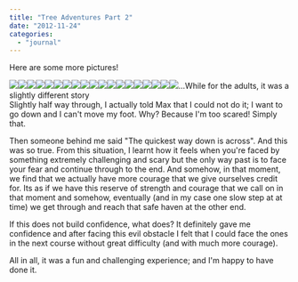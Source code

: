```yaml
---
title: "Tree Adventures Part 2"
date: "2012-11-24"
categories: 
  - "journal"
---
```


Here are some more pictures!  
  

[![](images/17fbf-dscf2506.jpg)![](images/1e2a4-dscf2510.jpg)![](images/5f057-dscf2512.jpg)![](images/f6703-dscf2520.jpg)![](images/b39d5-dscf2521.jpg)![](images/2f26c-dscf2527.jpg)![](images/3e767-dscf2528.jpg)![](images/d88d5-dscf2529.jpg)![](images/01297-dscf2532.jpg)![](images/0fa7f-dscf2543.jpg)![](images/b165f-dscf2546.jpg)![](images/e7e27-dscf2548.jpg)![](images/8915a-dscf2552.jpg)![](images/9cceb-dscf2558.jpg)![](images/20d66-dscf2576.jpg)![](images/6bde1-dscf2489.jpg)![](images/52e16-dscf2491.jpg)![](images/c33e3-dscf2501.jpg)![](https://shalveena.files.wordpress.com/2012/11/c33e3-dscf2501.jpg?w=300)](https://shalveena.files.wordpress.com/2012/11/7468c-dscf2499.jpg)...While for the adults, it was a slightly different story  
Slightly half way through, I actually told Max that I could not do it; I want to go down and I can't move my foot. Why? Because I'm too scared! Simply that.  
  
Then someone behind me said "The quickest way down is across". And this was so true. From this situation, I learnt how it feels when you're faced by something extremely challenging and scary but the only way past is to face your fear and continue through to the end. And somehow, in that moment, we find that we actually have more courage that we give ourselves credit for. Its as if we have this reserve of strength and courage that we call on in that moment and somehow, eventually (and in my case one slow step at at time) we get through and reach that safe haven at the other end.  
  
If this does not build confidence, what does? It definitely gave me confidence and after facing this evil obstacle I felt that I could face the ones in the next course without great difficulty (and with much more courage).  
  
All in all, it was a fun and challenging experience; and I'm happy to have done it.
